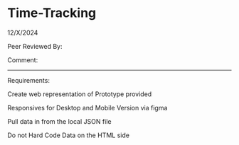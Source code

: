 # Time-Tracking
12/X/2024 

Peer Reviewed By: 

Comment: 

____________________________________________________________________________________________________________

Requirements:

Create web representation of Prototype provided 

Responsives for Desktop and Mobile Version via figma 

Pull data in from the local JSON file

Do not Hard Code Data on the HTML side  
